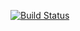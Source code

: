 [![Build Status](https://app.travis-ci.com/xolile2000/fruit_basket.svg?branch=master)](https://app.travis-ci.com/xolile2000/fruit_basket)